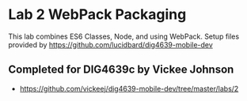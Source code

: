 # Lab 2 WebPack Packaging
This lab combines ES6 Classes, Node, and using WebPack.
Setup files provided by https://github.com/lucidbard/dig4639-mobile-dev

## Completed for DIG4639c by Vickee Johnson
 - https://github.com/vickeej/dig4639-mobile-dev/tree/master/labs/2